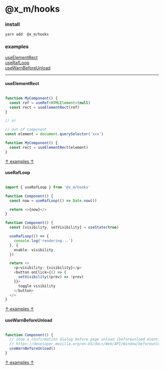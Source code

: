 # @x_m/hooks

### install
```
yarn add  @x_m/hooks
```

### examples

[useElementRect](#useElementRect)    
[useRafLoop](#useRafLoop)    
[useWarnBeforeUnload](#useWarnBeforeUnload)    

---

#### useElementRect
``` typescript

function MyComponent() {
  const ref = useRef<HTMLElement>(null)
  const rect = useElementRect(ref)
}

// or

// out of component
const element = document.querySelector('xxx')

function MyComponent() {
  const rect = useElementRect(element)
}

```
[↑ examples ↑](#examples)

#### useRafLoop

``` typescript react

import { useRafLoop } from '@x_m/hooks'

function Component() {
  const now = useRafLoop(() => Date.now())

  return <>{now}</>
}

function Component() {
  const [visibility, setVisibility] = useState(true)

  useRafLoop(() => {
    console.log('rendering...')
  }, {
    enable: visibility,
  })

  return <>
    <p>visibility: {visibility}</p>
    <button onClick={() => {
      setVisibility((prev) => !prev)
    }}>
      toggle visibility
    </button>
  </>
}

```
[↑ examples ↑](#examples)

#### useWarnBeforeUnload

``` typescript

function Component() {
  // show a confirmation dialog before page unload (beforeunload event, NOT component unload)
  // https://developer.mozilla.org/en-US/docs/Web/API/Window/beforeunload_event
  useWarnBeforeUnload()
}

```
[↑ examples ↑](#examples)
